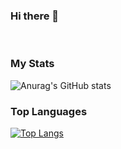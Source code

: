 ### Hi there 👋

<br />

### My Stats

![Anurag's GitHub stats](https://github-readme-stats.vercel.app/api?username=Bandruf&show_icons=true&theme=radical)

### Top Languages 

[![Top Langs](https://github-readme-stats.vercel.app/api/top-langs/?username=bandruf)](https://github.com/anuraghazra/github-readme-stats)
